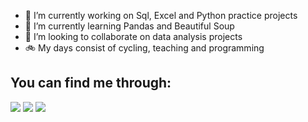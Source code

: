
- 🔭 I’m currently working on Sql, Excel and Python practice projects
- 🌱 I’m currently learning Pandas and Beautiful Soup
- 👯 I’m looking to collaborate on data analysis projects
- 🚲 My days consist of cycling, teaching and programming
##
<div>
  <h2>You can find me through:</h2>
    <a href="https://www.linkedin.com/in/alex-azevedo-402a12201/" target="_blank"><img src="https://img.shields.io/badge/LinkedIn-0077B5?style=for-the-badge&logo=linkedin&logoColor=white"></a>
    <a href="mailto:alexazevedo1705@gmail.com" target="_blank"><img src="https://img.shields.io/badge/Gmail-D14836?style=for-the-badge&logo=gmail&logoColor=white"></a>
    <a href="https://www.instagram.com/azevedoalexm/" target="_blank"><img src="https://img.shields.io/badge/Instagram-E4405F?style=for-the-badge&logo=instagram&logoColor=white"></a>
</div>
